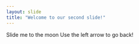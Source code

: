 ```yaml
---
layout: slide
title: "Welcome to our second slide!"
---
```

Slide me to the moon
Use the left arrow to go back!
